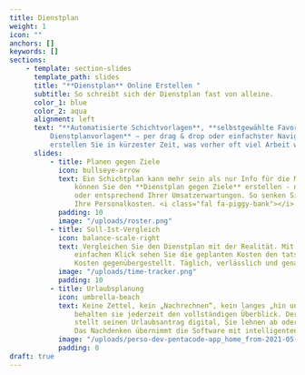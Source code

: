 ```yaml
---
title: Dienstplan
weight: 1
icon: ""
anchors: []
keywords: []
sections:
    - template: section-slides
      template_path: slides
      title: "**Dienstplan** Online Erstellen "
      subtitle: So schreibt sich der Dienstplan fast von alleine.
      color_1: blue
      color_2: aqua
      alignment: left
      text: "**Automatisierte Schichtvorlagen**, **selbstgewählte Favoriten**, **individuelle
          Dienstplanvorlagen** – per drag & drop oder einfachster Navigation über die Tastatur
          erstellen Sie in kürzester Zeit, was vorher oft viel Arbeit war."
      slides:
          - title: Planen gegen Ziele
            icon: bullseye-arrow
            text: Ein Schichtplan kann mehr sein als nur Info für die Mitarbeiter. In Pentacode
                können Sie den **Dienstplan gegen Ziele** erstellen - nach vorgegebener Stundenanzahl
                oder entsprechend Ihrer Umsatzerwartungen. So senken Sie bereits bei der Planung
                Ihre Personalkosten. <i class="fal fa-piggy-bank"></i>
            padding: 10
            image: "/uploads/roster.png"
          - title: Soll-Ist-Vergleich
            icon: balance-scale-right
            text: Vergleichen Sie den Dienstplan mit der Realität. Mit einem
                einfachen Klick sehen Sie die geplanten Kosten den tatsächlichen
                Kosten gegenübergestellt. Täglich, verlässlich und genau.
            image: "/uploads/time-tracker.png"
            padding: 10
          - title: Urlaubsplanung
            icon: umbrella-beach
            text: Keine Zettel, kein „Nachrechnen“, kein langes „hin und her“ –
                behalten sie jederzeit den vollständigen Überblick. Der Mitarbeiter
                stellt seinen Urlaubsantrag digital, Sie lehnen ab oder genehmigen.
                Das Nachdenken übernimmt die Software mit intelligenten Vorschlägen.
            image: "/uploads/perso-dev-pentacode-app_home_from-2021-05-06-to-2021-05-17-iphone-6_7_8.png"
            padding: 0
draft: true
---
```

